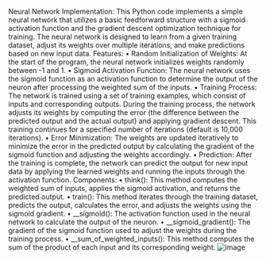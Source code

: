 Neural Network Implementation:
This Python code implements a simple neural network that utilizes a basic feedforward structure with a sigmoid activation function and the gradient descent optimization technique for training. The neural network is designed to learn from a given training dataset, adjust its weights over multiple iterations, and make predictions based on new input data.
Features:
•	Random Initialization of Weights: At the start of the program, the neural network initializes weights randomly between -1 and 1.
•	Sigmoid Activation Function: The neural network uses the sigmoid function as an activation function to determine the output of the neuron after processing the weighted sum of the inputs.
•	Training Process: The network is trained using a set of training examples, which consist of inputs and corresponding outputs. During the training process, the network adjusts its weights by computing the error (the difference between the predicted output and the actual output) and applying gradient descent. This training continues for a specified number of iterations (default is 10,000 iterations).
•	Error Minimization: The weights are updated iteratively to minimize the error in the predicted output by calculating the gradient of the sigmoid function and adjusting the weights accordingly.
•	Prediction: After the training is complete, the network can predict the output for new input data by applying the learned weights and running the inputs through the activation function.
Components:
•	think(): This method computes the weighted sum of inputs, applies the sigmoid activation, and returns the predicted output.
•	train(): This method iterates through the training dataset, predicts the output, calculates the error, and adjusts the weights using the sigmoid gradient.
•	__sigmoid(): The activation function used in the neural network to calculate the output of the neuron.
•	__sigmoid_gradient(): The gradient of the sigmoid function used to adjust the weights during the training process.
•	__sum_of_weighted_inputs(): This method computes the sum of the product of each input and its corresponding weight.
![image](https://github.com/user-attachments/assets/95f7ff34-e882-48e3-ba85-1618aa530291)
